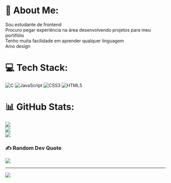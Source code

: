 # 💫 About Me:
Sou estudante de frontend <br>Procuro pegar experiência na área desenvolvendo projetos para meu portifólio <br>Tenho muita facilidade em aprender qualquer linguagem <br>Amo design 


# 💻 Tech Stack:
![C](https://img.shields.io/badge/c-%2300599C.svg?style=for-the-badge&logo=c&logoColor=white) ![JavaScript](https://img.shields.io/badge/javascript-%23323330.svg?style=for-the-badge&logo=javascript&logoColor=%23F7DF1E) ![CSS3](https://img.shields.io/badge/css3-%231572B6.svg?style=for-the-badge&logo=css3&logoColor=white) ![HTML5](https://img.shields.io/badge/html5-%23E34F26.svg?style=for-the-badge&logo=html5&logoColor=white)
# 📊 GitHub Stats:
![](https://github-readme-stats.vercel.app/api?username=juliocostan&theme=dracula&hide_border=false&include_all_commits=false&count_private=false)<br/>
![](https://github-readme-streak-stats.herokuapp.com/?user=juliocostan&theme=dracula&hide_border=false)<br/>
![](https://github-readme-stats.vercel.app/api/top-langs/?username=juliocostan&theme=dracula&hide_border=false&include_all_commits=false&count_private=false&layout=compact)

### ✍️ Random Dev Quote
![](https://quotes-github-readme.vercel.app/api?type=horizontal&theme=radical)

---
[![](https://visitcount.itsvg.in/api?id=juliocostan&icon=0&color=0)](https://visitcount.itsvg.in)

<!-- Proudly created with GPRM ( https://gprm.itsvg.in ) -->